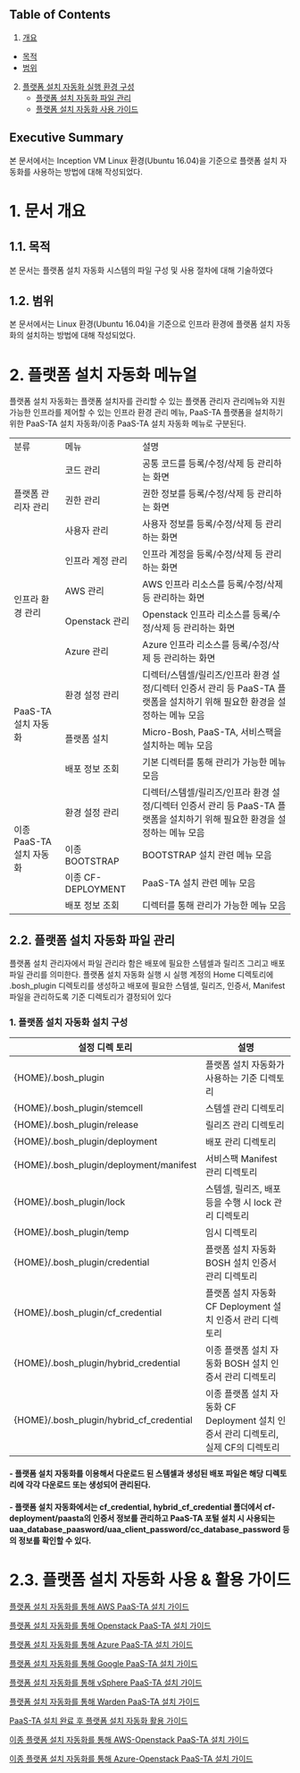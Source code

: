 ## Table of Contents

1. [개요](#1)
  * [목적](#2)
  * [범위](#3)
2. [플랫폼 설치 자동화 실행 환경 구성](#4)
	* [플랫폼 설치 자동화 파일 관리](#5)
	* [플랫폼 설치 자동화 사용 가이드](#6)


## Executive Summary

본 문서에서는 Inception VM Linux 환경(Ubuntu 16.04)을 기준으로 플랫폼 설치 자동화를 사용하는 방법에 대해 작성되었다.



# <div id='1'/>1.  문서 개요

## <div id='2'/>1.1.  목적
본 문서는 플랫폼 설치 자동화 시스템의 파일 구성 및 사용 절차에 대해 기술하였다

## <div id='3'/>1.2.  범위
본 문서에서는 Linux 환경(Ubuntu 16.04)을 기준으로 인프라 환경에 플랫폼
설치 자동화의 설치하는 방법에 대해 작성되었다.


# <div id='4'/>2.  플랫폼 설치 자동화 메뉴얼

플랫폼 설치 자동화는 플랫폼 설치자를 관리할 수 있는 플랫폼 관리자 관리메뉴와 지원 가능한 인프라를 제어할 수 있는 인프라 환경 관리 메뉴, PaaS-TA 플랫폼을 설치하기 위한 PaaS-TA 설치 자동화/이종 PaaS-TA 설치 자동화 메뉴로 구분된다.
<table>
<tr>
<td>분류</td>
<td>메뉴</td>
<td>설명</td>
</tr>
<tr>
<td rowspan='3'>플랫폼 관리자 관리</td>
<td>코드 관리</td>
<td>공통 코드를 등록/수정/삭제 등 관리하는 화면</td>
</tr>
<tr>
<td>권한 관리</td>
<td>권한 정보를 등록/수정/삭제 등 관리하는 화면</td>
</tr>
<tr>
<td>사용자 관리</td>
<td>사용자 정보를 등록/수정/삭제 등 관리하는 화면</td>
</tr>
<tr>
<td rowspan='4'>인프라 환경 관리</td>
<td>인프라 계정 관리</td>
<td>인프라 계정을 등록/수정/삭제 등 관리하는 화면</td>
</tr>
<tr>
<td>AWS 관리</td>
<td>AWS 인프라 리소스를 등록/수정/삭제 등 관리하는 화면</td>
</tr>
<tr>
<td>Openstack 관리</td>
<td>Openstack 인프라 리소스를 등록/수정/삭제 등 관리하는 화면</td>
</tr>
<tr>
<td>Azure 관리</td>
<td>Azure 인프라 리소스를 등록/수정/삭제 등 관리하는 화면</td>
</tr>
<tr>
<td rowspan='3'>PaaS-TA 설치 자동화</td>
<td>환경 설정 관리</td>
<td>디렉터/스템셀/릴리즈/인프라 환경 설정/디렉터 인증서 관리 등 PaaS-TA 플랫폼을 설치하기 위해 필요한 환경을 설정하는 메뉴 모음</td>
</tr>
<tr>
<td>플랫폼 설치</td>
<td>Micro-Bosh, PaaS-TA, 서비스팩을 설치하는 메뉴 모음</td>
</tr>
<tr>
<td>배포 정보 조회</td>
<td>기본 디렉터를 통해 관리가 가능한 메뉴 모음</td>
</tr>
<tr>
<td rowspan='4'>이종 PaaS-TA 설치 자동화</td>
<td>환경 설정 관리</td>
<td>디렉터/스템셀/릴리즈/인프라 환경 설정/디렉터 인증서 관리 등 PaaS-TA 플랫폼을 설치하기 위해 필요한 환경을 설정하는 메뉴 모음</td>
</tr>
<tr>
<td>이종 BOOTSTRAP</td>
<td>BOOTSTRAP 설치 관련 메뉴 모음</td>
</tr>
<tr>
<td>이종 CF-DEPLOYMENT</td>
<td>PaaS-TA 설치 관련 메뉴 모음</td>
</tr>
<tr>
<td>배포 정보 조회</td>
<td>디렉터를 통해 관리가 가능한 메뉴 모음</td>
</tr>
</table>



## <div id='5'/>2.2.  플랫폼 설치 자동화 파일 관리

플랫폼 설치 관리자에서 파일 관리라 함은 배포에 필요한 스템셀과 릴리즈 그리고 배포 파일 관리를 의미한다. 플랫폼 설치 자동화 실행 시 실행 계정의 Home 디렉토리에 .bosh_plugin 디렉토리를 생성하고 배포에 필요한 스템셀, 릴리즈, 인증서, Manifest 파일을 관리하도록 기준 디렉토리가 결정되어 있다

### 1.  플랫폼 설치 자동화 설치 구성

| 설정 디렉 토리                           | 설명                                                         |
| ---------------------------------------- | ------------------------------------------------------------ |
| {HOME}/.bosh_plugin                      | 플랫폼 설치 자동화가 사용하는 기준 디렉토리                  |
| {HOME}/.bosh_plugin/stemcell             | 스템셀 관리 디렉토리                                         |
| {HOME}/.bosh_plugin/release              | 릴리즈 관리 디렉토리                                         |
| {HOME}/.bosh_plugin/deployment           | 배포 관리 디렉토리                                           |
| {HOME}/.bosh_plugin/deployment/manifest  | 서비스팩 Manifest 관리 디렉토리                              |
| {HOME}/.bosh_plugin/lock                 | 스템셀, 릴리즈, 배포 등을 수행 시 lock 관리 디렉토리         |
| {HOME}/.bosh_plugin/temp                 | 임시 디렉토리                                                |
| {HOME}/.bosh_plugin/credential           | 플랫폼 설치 자동화 BOSH 설치 인증서 관리 디렉토리            |
| {HOME}/.bosh_plugin/cf_credential        | 플랫폼 설치 자동화 CF Deployment 설치 인증서 관리 디렉토리   |
| {HOME}/.bosh_plugin/hybrid_credential    | 이종 플랫폼 설치 자동화 BOSH 설치 인증서 관리 디렉토리       |
| {HOME}/.bosh_plugin/hybrid_cf_credential | 이종 플랫폼 설치 자동화 CF Deployment 설치 인증서 관리 디렉토리, 실제 CF의 디렉토리 |

#### - 플랫폼 설치 자동화를 이용해서 다운로드 된 스템셀과 생성된 배포 파일은 해당 디렉토리에 각각 다운로드 또는 생성되어 관리된다.

#### - 플랫폼 설치 자동화에서는 cf_credential, hybrid_cf_credential 폴더에서 cf-deployment/paasta의 인증서 정보를 관리하고 PaaS-TA 포털 설치 시 사용되는 uaa_database_paasword/uaa_client_password/cc_database_password 등의 정보를 확인할 수 있다.


# <div id='6'/>2.3.  플랫폼 설치 자동화 사용 & 활용 가이드
[플랫폼 설치 자동화를 통해 AWS PaaS-TA 설치 가이드](https://github.com/PaaS-TA/Guide-5.0-Ravioli/blob/master/use-guide/platform/PAAS-TA_PLATFORM_INSTALL_AUTOMATION_AWS_v1.0.md)

[플랫폼 설치 자동화를 통해 Openstack PaaS-TA 설치 가이드](./PAAS-TA_PLATFORM_INSTALL_AUTOMATION_OPENSTACK_v1.0.md)

[플랫폼 설치 자동화를 통해 Azure PaaS-TA 설치 가이드](https://github.com/PaaS-TA/Guide-5.0-Ravioli/blob/master/use-guide/platform/PAAS-TA_PLATFORM_INSTALL_AUTOMATION_AZURE_v1.0.md)

[플랫폼 설치 자동화를 통해 Google PaaS-TA 설치 가이드](https://github.com/PaaS-TA/Guide-5.0-Ravioli/blob/master/use-guide/platform/PAAS-TA_PLATFORM_INSTALL_AUTOMATION_GOOGLE_v1.0.md)

[플랫폼 설치 자동화를 통해 vSphere PaaS-TA 설치 가이드](https://github.com/PaaS-TA/Guide-5.0-Ravioli/blob/master/use-guide/platform/PAAS-TA_PLATFORM_INSTALL_AUTOMATION_VSPHERE_v1.0.md)

[플랫폼 설치 자동화를 통해 Warden PaaS-TA 설치 가이드](./PAAS-TA_PLATFORM_INSTALL_AUTOMATION_WARDEN_v1.0.md)

[PaaS-TA 설치 완료 후 플랫폼 설치 자동화 활용 가이드](./PAAS-TA_PLATFORM_INSTALL_AUTOMATION_UTIL_MANUAL_v1.0.md)

[이종 플랫폼 설치 자동화를 통해 AWS-Openstack PaaS-TA 설치 가이드](https://github.com/PaaS-TA/Guide-5.0-Ravioli/blob/master/use-guide/platform/PaaS-TA_INSTALL_AUTOMATION_USE_GUIDE_HYBRID_%5BOPS_AWS%5D_v1.0.md)

[이종 플랫폼 설치 자동화를 통해 Azure-Openstack PaaS-TA 설치 가이드](https://github.com/PaaS-TA/Guide-5.0-Ravioli/blob/master/use-guide/platform/PaaS-TA_INSTALL_AUTOMATION_USE_GUIDE_HYBRID_%5BOPS_AZURE%5D_v1.0.md)
